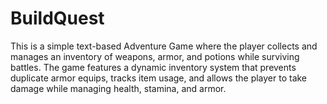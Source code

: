 # BuildQuest
This is a simple text-based Adventure Game where the player collects and manages an inventory of weapons, armor, and potions while surviving battles. The game features a dynamic inventory system that prevents duplicate armor equips, tracks item usage, and allows the player to take damage while managing health, stamina, and armor.

